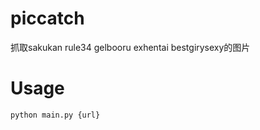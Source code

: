 # piccatch
抓取sakukan rule34 gelbooru exhentai bestgirysexy的图片
# Usage
<code>python main.py {url}</code>
